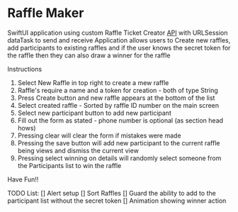 # Raffle Maker
SwiftUI application using custom Raffle Ticket Creator [API](https://raffle-fs-app.herokuapp.com) with URLSession dataTask to send and receive
Application allows users to Create new raffles, add participants to existing raffles and if the user knows the secret token for the raffle then they can also draw a winner for the raffle

Instructions

1. Select New Raffle in top right to create a mew raffle
2. Raffle's require a name and a token for creation - both of type String
3. Press Create button and new raffle appears at the bottom of the list
4. Select created raffle - Sorted by raffle ID number on the main screen
5. Select new participant button to add new participant
6. Fill out the form as stated - phone number is optional (as section head hows)
7. Pressing clear will clear the form if mistakes were made
8. Pressing the save button will add new participant to the current raffle being views and dismiss the current view
9. Pressing select winning on details will randomly select someone from the Participants list to win the raffle

Have Fun!!

TODO List:
[] Alert setup
[] Sort Raffles
[] Guard the ability to add to the participant list without the secret token
[] Animation showing winner action
